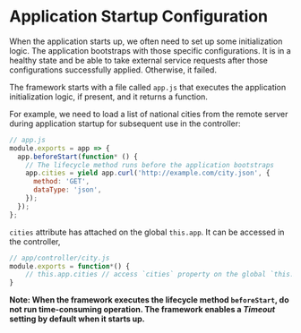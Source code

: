 # Application Startup Configuration

When the application starts up, we often need to set up some initialization logic. The application bootstraps with those specific configurations. It is in a healthy state and be able to take external service requests after those configurations successfully applied. Otherwise, it failed.

The framework starts with a file called `app.js` that executes the application initialization logic, if present, and it returns a function.

For example, we need to load a list of national cities from the remote server during application startup for subsequent use in the controller:

```js
// app.js
module.exports = app => {
  app.beforeStart(function* () {
    // The lifecycle method runs before the application bootstraps
    app.cities = yield app.curl('http://example.com/city.json', {
      method: 'GET',
      dataType: 'json',
    });
  });
};
```

`cities` attribute has attached on the global `this.app`. It can be accessed in the controller,

```js
// app/controller/city.js
module.exports = function*() {
    // this.app.cities // access `cities` property on the global `this.app`
}
```

**Note: When the framework executes the lifecycle method `beforeStart`, do not run time-consuming operation. The framework enables a *Timeout* setting by default when it starts up.**
